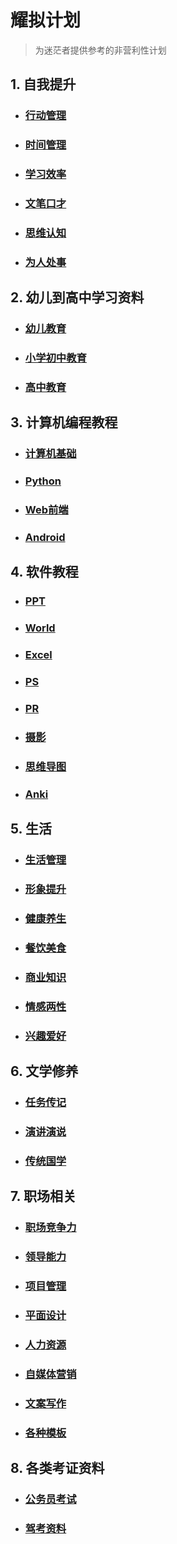 # 耀拟计划  
>为迷茫者提供参考的非营利性计划  

## 1. 自我提升
- ### [行动管理](https://www.aliyundrive.com/s/keRVra9mtad)  
- ### [时间管理](https://www.aliyundrive.com/s/1nNrmzRwHJQ)  
- ### [学习效率](https://www.aliyundrive.com/s/6vgBZbNuE7B)  
- ### [文笔口才](https://www.aliyundrive.com/s/mVzUeFPvynk)  
- ### [思维认知](https://www.aliyundrive.com/s/i6Ljb7UBpfj)  
- ### [为人处事](https://www.aliyundrive.com/s/kqnPnRzRe87)  

## 2. 幼儿到高中学习资料
- ### [幼儿教育](https://www.aliyundrive.com/s/oAsnmMRy5Wr)  
- ### [小学初中教育](https://www.aliyundrive.com/s/ouqWtmdtRyK)  
- ### [高中教育](https://www.aliyundrive.com/s/a9UyTthzaRS)  

## 3. 计算机编程教程  
- ### [计算机基础](https://www.aliyundrive.com/s/k7BcpiMbpgQ)  
- ### [Python](https://www.aliyundrive.com/s/XmEsDZd9HoT)  
- ### [Web前端](https://www.aliyundrive.com/s/WwaxvMHe4Bh)  
- ### [Android](https://www.aliyundrive.com/s/h8L4uCjQCgM)  

## 4. 软件教程  
- ### [PPT](https://www.aliyundrive.com/s/gS47adUV8do)  
- ### [World](https://www.aliyundrive.com/s/tDquMiTfYah)  
- ### [Excel](https://www.aliyundrive.com/s/AHKhn3jKyj9)  
- ### [PS](https://www.aliyundrive.com/s/QJ24Zzd593T)  
- ### [PR](https://www.aliyundrive.com/s/69Uz6AP8bib)  
- ### [摄影](https://www.aliyundrive.com/s/ZsDyJejTf6q)  
- ### [思维导图](https://www.aliyundrive.com/s/nGYJMkFcvb4)  
- ### [Anki](https://www.aliyundrive.com/s/VzoUTZn2Ref)  

## 5. 生活  
- ### [生活管理](https://www.aliyundrive.com/s/8GpUYfBebm3)  
- ### [形象提升](https://www.aliyundrive.com/s/7bLqTKrRGEW)  
- ### [健康养生](https://www.aliyundrive.com/s/45CMWsbaDc8)  
- ### [餐饮美食](https://www.aliyundrive.com/s/WaQYnnMVgkY)  
- ### [商业知识](https://www.aliyundrive.com/s/TpDCTAvydFS)  
- ### [情感两性](https://www.aliyundrive.com/s/jq36xkW12vp)  
- ### [兴趣爱好](https://www.aliyundrive.com/s/G575najSduc)  

## 6. 文学修养  
- ### [任务传记](https://www.aliyundrive.com/s/fH3e5fLTT9N)  
- ### [演讲演说](https://www.aliyundrive.com/s/b7YY5fHFQcT)  
- ### [传统国学](https://www.aliyundrive.com/s/u7RLQphh4kK)  

## 7. 职场相关  
- ### [职场竞争力](https://www.aliyundrive.com/s/ztrSkNX2rcY)  
- ### [领导能力](https://www.aliyundrive.com/s/Y28EmpFgUj4)  
- ### [项目管理](https://www.aliyundrive.com/s/Nc9pEyK4Yxz)  
- ### [平面设计](https://www.aliyundrive.com/s/f8UgcVDA5Sj)  
- ### [人力资源](https://www.aliyundrive.com/s/SmFWT9EpooX)  
- ### [自媒体营销](https://www.aliyundrive.com/s/R1MFohENhxM)  
- ### [文案写作](https://www.aliyundrive.com/s/Rng1XpTcNnP)  
- ### [各种模板](https://www.aliyundrive.com/s/1xpmpgTDF8t)  

## 8. 各类考证资料  
- ### [公务员考试](https://www.aliyundrive.com/s/akGhEbsPr3q)  
- ### [驾考资料](https://www.aliyundrive.com/s/Cwmk6zsE3xT)
